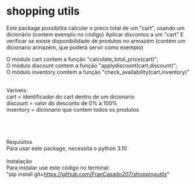# shopping utils
Este package possibilita calcular o preco total de um "cart", usando um dicionário (contem exemplo no código)
Aplicar discontos a um "cart"
E verificar se existe disponibilidade de produtos no armazém (contém um dicionario armazém, que poderá servir como exemplo)

O módulo cart contem a função "calculate_total_price(cart)"; <br>
O módulo discount contem a função "applydiscount(cart,discount)"; <br>
O módulo inventory comtem a função "check_availability(cart,inventory)" <br>

<br><t>Variveis:<br>
cart = identificador do cart dentro de um dicionario <br>
discount = valor do desconto de 0% a 100% <br>
inventory = dicionario que contem todos os produtos <br>
<br>
<br>
<br>
<br>
<t>Requisitos
<br>
Para usar este package, necessita o python 3.10<br>
<br>
<t>Instalação
<br>
Para instalar use este código no terminal:<br>
"pip install git+https://github.com/FranCasado207/shoppingutils"